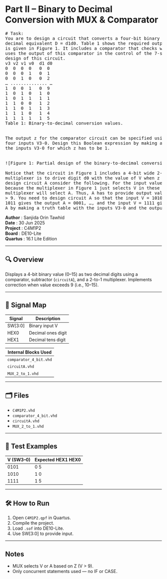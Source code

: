 # Part II – Binary to Decimal Conversion with MUX & Comparator

<pre>
# Task:
You are to design a circuit that converts a four-bit binary number V = v3v2v1v0 into its two-digit
decimal equivalent D = d1d0. Table 1 shows the required output values. A partial design of this circuit
is given in Figure 1. It includes a comparator that checks when the value of V is greater than 9, and
uses the output of this comparator in the control of the 7-segment displays. You are to complete the
design of this circuit.
v3 v2 v1 v0  d1 d0
0  0  0  0   0  0
0  0  0  1   0  1
0  0  1  0   0  2
… .............. …
1  0  0  1   0  9
1  0  1  0   1  0
1  0  1  1   1  1
1  1  0  0   1  2
1  1  0  1   1  3
1  1  1  0   1  4
1  1  1  1   1  5
Table 1: Binary-to-decimal conversion values.


The output z for the comparator circuit can be specified using a single Boolean expression, with the
four inputs V3-0. Design this Boolean expression by making a truth table that shows the valuations of
the inputs V3-0 for which z has to be 1.


![Figure 1: Partial design of the binary-to-decimal conversion circuit](Project_1_Four_Bit_BCD_Adder/Part_2_Display_Binary_Coded_Decimal/images/BCD_Block_Diagram.PNG)

Notice that the circuit in Figure 1 includes a 4-bit wide 2-to-1 multiplexer. The purpose of this
multiplexer is to drive digit d0 with the value of V when z = 0, and the value of A when z = 1. To
design circuit A consider the following. For the input values V <= 9, the circuit A does not matter,
because the multiplexer in Figure 1 just selects V in these cases. But for the input values V > 9, the
multiplexer will select A. Thus, A has to provide output values that properly implement Table 1 when V
> 9. You need to design circuit A so that the input V = 1010 gives an output A = 0000, the input V =
1011 gives the output A = 0001, …, and the input V = 1111 gives the output A = 0101. Design circuit
A by making a truth table with the inputs V3-0 and the outputs A3-0.
</pre>

  
**Author**      : Sanjida Orin Tawhid  
**Date**        : 30 Jun 2025  
**Project**     : C4M1P2  
**Board**       : DE10-Lite  
**Quartus**     : 16.1 Lite Edition  

---

## 🔍 Overview

Displays a 4-bit binary value (0–15) as two decimal digits using a comparator, subtractor (`circuitA`), and a 2-to-1 multiplexer. Implements correction when value exceeds 9 (i.e., 10–15).

---

## 🔧 Signal Map

| Signal | Description              |
|--------|--------------------------|
| SW[3:0] | Binary input V          |
| HEX0    | Decimal ones digit      |
| HEX1    | Decimal tens digit      |

| Internal Blocks Used |
|----------------------|
| `comparator_4_bit.vhd` |
| `circuitA.vhd`         |
| `MUX_2_to_1.vhd`       |

---

## 🗂 Files

- `C4M1P2.vhd`
- `comparator_4_bit.vhd`
- `circuitA.vhd`
- `MUX_2_to_1.vhd`

---

## 🧪 Test Examples

| V (SW3–0) | Expected HEX1 HEX0 |
|-----------|---------------------|
| 0101      | 0 5                 |
| 1010      | 1 0                 |
| 1111      | 1 5                 |

---

## 🛠 How to Run

1. Open `C4M1P2.qpf` in Quartus.
2. Compile the project.
3. Load `.sof` into DE10-Lite.
4. Use SW[3:0] to provide input.

---

## Notes

- MUX selects V or A based on Z (V > 9).
- Only concurrent statements used — no IF or CASE.
